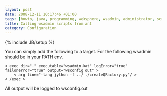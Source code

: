 ```yaml
---
layout: post
date: 2008-12-11 10:17:46 +01:00
tags: [howto, java, programming, websphere, wsadmin, administrator, scripting, sysadmin, ibm, ant, jython, jdbc, script]
title: Calling wsadmin scripts from ant
category: Configuration
---
```

{% include JB/setup %}


You can simply add the following to a target.
For the following wsadmin should be in your PATH env.

	< exec dir="." executable="wsadmin.bat" logError="true" failonerror="true" output="wsconfig.out" >
   		< arg line="-lang jython -f ../../createQFactory.py"/ >
	< /exec >


All output will be logged to wsconfig.out
